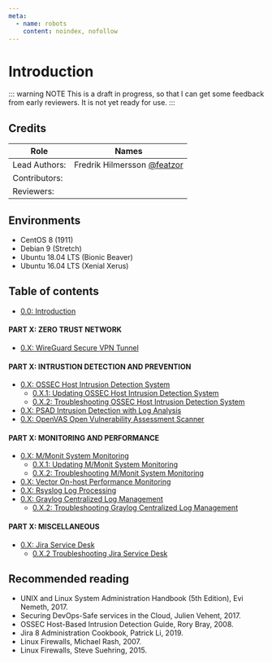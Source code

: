 ```yaml
---
meta:
  - name: robots
    content: noindex, nofollow
---
```


# Introduction

::: warning NOTE
This is a draft in progress, so that I can get some feedback from early reviewers. It is not yet ready for use.
:::

## Credits

| Role | Names |
|------|-------|
| Lead Authors: | Fredrik Hilmersson [@featzor](https://github.com/featzor) |
| Contributors: | |
| Reviewers: | |

## Environments

* CentOS 8 (1911)
* Debian 9 (Stretch)
* Ubuntu 18.04 LTS (Bionic Beaver)
* Ubuntu 16.04 LTS (Xenial Xerus)

## Table of contents

* [0.0: Introduction]()

#### PART X: ZERO TRUST NETWORK

* [0.X: WireGuard Secure VPN Tunnel](https://github.com/featzor/docs/blob/master/0X_0_WireGuard_Secure_VPN_Tunnel.md)

#### PART X: INTRUSTION DETECTION AND PREVENTION

* [0.X: OSSEC Host Intrusion Detection System](https://github.com/featzor/docs/blob/master/0X_0_OSSEC_Host_Intrusion_Detection_System.md)
    * [0.X.1: Updating OSSEC Host Intrusion Detection System](https://github.com/featzor/docs/blob/master/0X_1_Updating_OSSEC_Host_Intrusion_Detection_System.md)
    * [0.X.2: Troubleshooting OSSEC Host Intrusion Detection System](https://github.com/featzor/docs/blob/master/0X_2_Troubleshooting_OSSEC_Host_Intrusion_Detection_System.md)
* [0.X: PSAD Intrusion Detection with Log Analysis](https://github.com/featzor/docs/blob/master/0X_0_PSAD_Intrusion_Detection_with_Log_Analysis.md)
* [0.X: OpenVAS Open Vulnerability Assessment Scanner]()

#### PART X: MONITORING AND PERFORMANCE

* [0.X: M/Monit System Monitoring](https://github.com/featzor/docs/blob/master/0X_0_MMonit_System_Monitoring.md)
    * [0.X.1: Updating M/Monit System Monitoring](https://github.com/featzor/docs/blob/master/0X_1_Updating_MMonit_System_Monitoring.md)
    * [0.X.2: Troubleshooting M/Monit System Monitoring](https://github.com/featzor/docs/blob/master/0X_2_Troubleshooting_MMonit_System_Monitoring.md)
* [0.X: Vector On-host Performance Monitoring]()
* [0.X: Rsyslog Log Processing](https://github.com/featzor/docs/blob/master/0X_0_Rsyslog_Log_Processing.md)
* [0.X: Graylog Centralized Log Management](https://github.com/featzor/docs/blob/master/0X_0_Graylog_Centralized_Log_Management.md)
    * [0.X.2: Troubleshooting Graylog Centralized Log Management](https://github.com/featzor/docs/blob/master/0X_2_Troubleshooting_Graylog_Centralized_Log_Management.md)

#### PART X: MISCELLANEOUS

* [0.X: Jira Service Desk]()
    * [0.X.2 Troubleshooting Jira Service Desk]()

## Recommended reading

* UNIX and Linux System Administration Handbook (5th Edition), Evi Nemeth, 2017.
* Securing DevOps-Safe services in the Cloud, Julien Vehent, 2017.
* OSSEC Host-Based Intrusion Detection Guide, Rory Bray, 2008.
* Jira 8 Administration Cookbook, Patrick Li, 2019.
* Linux Firewalls, Michael Rash, 2007.
* Linux Firewalls, Steve Suehring, 2015.
